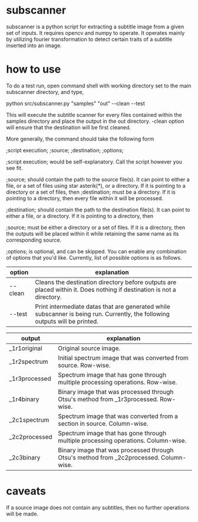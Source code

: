 # subscanner
subscanner is a python script for extracting a subtitle image from a given set of inputs. It requires opencv and numpy to operate. It operates mainly by utilizing fourier transformation to detect certain traits of a subtitle inserted into an image. 

# how to use
To do a test run, open command shell with working directory set to the main subscanner directory, and type,


python src/subscanner.py "samples" "out" --clean --test


This will execute the subtitle scanner for every files contained within the samples directory and place the output in the out directory. -clean option will ensure that the destination will be first cleaned.

More generally, the command should take the following form


;script execution; ;source; ;destination; ;options;
  

;script execution; would be self-explanatory. Call the script however you see fit.

;source; should contain the path to the source file(s). It can point to either a file, or a set of files using star asterik(*), or a directory. If it is pointing to a directory or a set of files, then ;destination; must be a directory. If it is pointing to a directory, then every file within it will be processed.

;destination; should contain the path to the destination file(s). It can point to either a file, or a directory. If it is pointing to a directory, then 

;source; must be either a directory or a set of files. If it is a directory, then the outputs will be placed within it while retaining the same name as its corresponding source.

;options; is optional, and can be skipped. You can enable any combination of options that you'd like. Currently, list of possible options is as follows.

| option | explanation |
| --- | --- |
| --clean | Cleans the destination directory before outputs are placed within it. Does nothing if destination is not a directory. |
| --test | Print intermediate datas that are generated while subscanner is being run. Currently, the following outputs will be printed.  |

| output | explanation |
| --- | --- |
| _1r1original | Original source image. |
| _1r2spectrum | Initial spectrum image that was converted from source. Row-wise. |
| _1r3processed | Spectrum image that has gone through multiple processing operations. Row-wise. |
| _1r4binary | Binary image that was processed through Otsu's method from _1r3processed. Row-wise. |
| _2c1spectrum | Spectrum image that was converted from a section in source. Column-wise. |
| _2c2processed | Spectrum image that has gone through multiple processing operations. Column-wise. |
| _2c3binary | Binary image that was processed through Otsu's method from _2c2processed. Column-wise. |
  
# caveats
If a source image does not contain any subtitles, then no further operations will be made.
